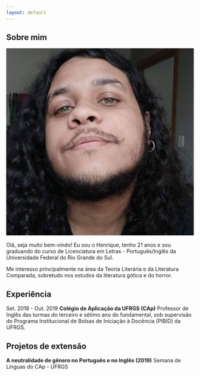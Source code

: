 ```yaml
---
layout: default
---
```


## Sobre mim

<img class="profile-picture" src="FB_IMG_1611674150846.jpg">

Olá, seja muito bem-vindo! Eu sou o Henrique, tenho 21 anos e sou graduando do curso de Licenciatura em Letras - Português/Inglês da Universidade Federal do Rio Grande do Sul.

Me interesso principalmente na área da Teoria Literária e da Literatura Comparada, sobretudo nos estudos da literatura gótica e do horror.


## Experiência
Set. 2018 - Out. 2019
**Colégio de Aplicação da UFRGS (CAp)**
Professor de Inglês das turmas do terceiro e sétimo ano do fundamental, sob supervisão do Programa Institucional de Bolsas de Iniciação à Docência (PIBID) da UFRGS.

## Projetos de extensão
**A neutralidade de gênero no Português e no Inglês (2019)**
Semana de Línguas do CAp - UFRGS
